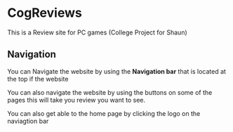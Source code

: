 # CogReviews
This is a Review site for PC games (College Project for Shaun)

## Navigation
You can Navigate the website by using the **Navigation bar** that is located at the top if the website 

You can also navigate the website by using the buttons on some of the pages this will take you review you want to see.

You can also get able to the home page by clicking the logo on the naviagtion bar
